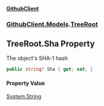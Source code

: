 #### [GithubClient](index 'index')
### [GithubClient.Models](GithubClient.Models 'GithubClient.Models').[TreeRoot](GithubClient.Models.TreeRoot 'GithubClient.Models.TreeRoot')

## TreeRoot.Sha Property

The object's SHA-1 hash

```csharp
public string? Sha { get; set; }
```

#### Property Value
[System.String](https://docs.microsoft.com/en-us/dotnet/api/System.String 'System.String')